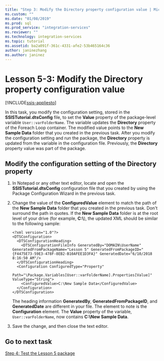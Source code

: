 ```yaml
---
title: "Step 3: Modify the Directory property configuration value | Microsoft Docs"
ms.custom: ""
ms.date: "01/08/2019"
ms.prod: sql
ms.prod_service: "integration-services"
ms.reviewer: ""
ms.technology: integration-services
ms.topic: tutorial
ms.assetid: ba2a091f-361c-4331-afe2-53b465164c36
author: janinezhang
ms.author: janinez
---
```

# Lesson 5-3: Modify the Directory property configuration value

[!INCLUDE[ssis-appliesto](../includes/ssis-appliesto-ssvrpluslinux-asdb-asdw-xxx.md)]



In this task, you modify the configuration setting, stored in the **SSISTutorial.dtsConfig** file, to set the **Value** property of the package-level variable `User::varFolderName`. The variable updates the **Directory** property of the Foreach Loop container. The modified value points to the **New Sample Data** folder that you created in the previous task. After you modify the configuration setting and run the package, the **Directory** property is updated from the variable in the configuration file. Previously, the **Directory** property value was part of the package.  
  
## Modify the configuration setting of the Directory property  
  
1.  In Notepad or any other text editor, locate and open the **SSISTutorial.dtsConfig** configuration file that you created by using the Package Configuration Wizard in the previous task.  
  
2.  Change the value of the **ConfiguredValue** element to match the path of the **New Sample Data** folder that you created in the previous task. Don't surround the path in quotes. If the **New Sample Data** folder is at the root level of your drive (for example, **C:\\**), the updated XML should be similar to the following sample:  
  
    ```
    <?xml version="1.0"?>
    <DTSConfiguration>
      <DTSConfigurationHeading>
        <DTSConfigurationFileInfo GeneratedBy="DOMAIN\UserName" GeneratedFromPackageName="Lesson 5" GeneratedFromPackageID="{F4475E73-59E3-478F-8EB2-B10AFEE1D3FA}" GeneratedDate="6/10/2018 8:16:50 AM"/>
      </DTSConfigurationHeading>
      <Configuration ConfiguredType="Property" 
          Path="\Package.Variables[User::varFolderName].Properties[Value]" ValueType="String">
        <ConfiguredValue>C:\New Sample Data</ConfiguredValue>
      </Configuration>
    </DTSConfiguration>  
    ```

    The heading information **GeneratedBy**, **GeneratedFromPackageID**, and **GeneratedDate** are different in your file. The element to note is the **Configuration** element. The **Value** property of the variable, `User::varFolderName`, now contains **C:\New Sample Data**.  
  
3.  Save the change, and then close the text editor.  
  
## Go to next task  
[Step 4: Test the Lesson 5 package](../integration-services/lesson-5-4-testing-the-lesson-5-tutorial-package.md)  
  
  
  
